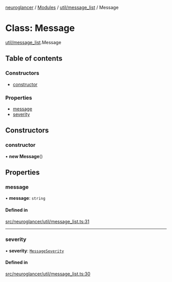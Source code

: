 [neuroglancer](../README.md) / [Modules](../modules.md) / [util/message\_list](../modules/util_message_list.md) / Message

# Class: Message

[util/message_list](../modules/util_message_list.md).Message

## Table of contents

### Constructors

- [constructor](util_message_list.Message.md#constructor)

### Properties

- [message](util_message_list.Message.md#message)
- [severity](util_message_list.Message.md#severity)

## Constructors

### constructor

• **new Message**()

## Properties

### message

• **message**: `string`

#### Defined in

[src/neuroglancer/util/message_list.ts:31](https://github.com/ActiveBrainAtlas2/neuroglancer/blob/1beb5d34/src/neuroglancer/util/message_list.ts#L31)

___

### severity

• **severity**: [`MessageSeverity`](../enums/util_message_list.MessageSeverity.md)

#### Defined in

[src/neuroglancer/util/message_list.ts:30](https://github.com/ActiveBrainAtlas2/neuroglancer/blob/1beb5d34/src/neuroglancer/util/message_list.ts#L30)
